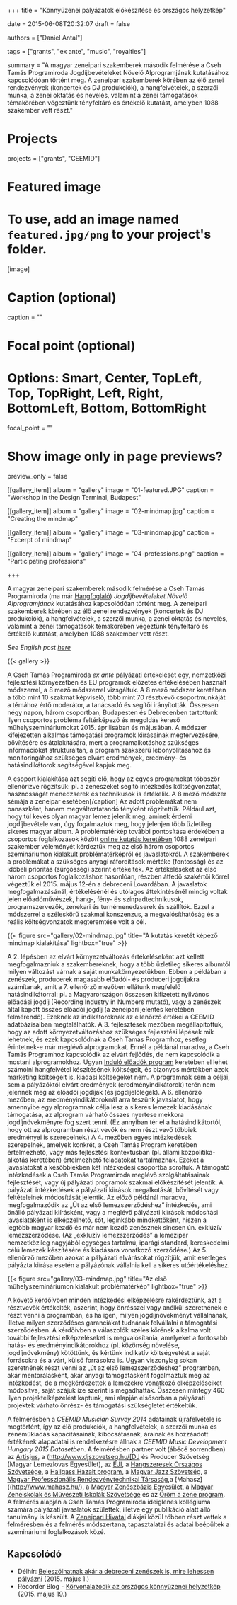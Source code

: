 +++
title = "Könnyűzenei pályázatok előkészítése és országos helyzetkép"

date = 2015-06-08T20:32:07
draft = false

authors = ["Daniel Antal"]

tags = ["grants", "ex ante", "music", "royalties"]

summary = "A magyar zeneipari szakemberek második felmérése a Cseh Tamás Programiroda Jogdíjbevételeket Növelő Alprogramjának kutatásához kapcsolódóan történt meg.  A zeneipari szakemberek körében  az élő zenei rendezvények (koncertek és DJ produkciók), a hangfelvételek, a szerzői munka, a zenei oktatás és nevelés, valamint a zenei támogatások témakörében végeztünk tényfeltáró és értékelő kutatást, amelyben 1088 szakember vett részt."

# Projects

projects = ["grants", "CEEMID"]

# Featured image
# To use, add an image named `featured.jpg/png` to your project's folder. 
[image]
  # Caption (optional)
  caption = ""

  # Focal point (optional)
  # Options: Smart, Center, TopLeft, Top, TopRight, Left, Right, BottomLeft, Bottom, BottomRight
  focal_point = ""

  # Show image only in page previews?
  preview_only = false


[[gallery_item]]
album = "gallery"
image = "01-featured.JPG"
caption = "Workshop in the Design Terminal, Budapest"

[[gallery_item]]
album = "gallery"
image = "02-mindmap.jpg"
caption = "Creating the mindmap"

[[gallery_item]]
album = "gallery"
image = "03-mindmap.jpg"
caption = "Excerpt of mindmap"

[[gallery_item]]
album = "gallery"
image = "04-professions.png"
caption = "Participating professions"

+++

A magyar zeneipari szakemberek második felmérése a Cseh Tamás Programiroda (ma már [Hangfoglaló](https://hangfoglalo.hu/esemenyek/programok)) _Jogdíjbevételeket Növelő Alprogramjának_ kutatásához kapcsolódóan történt meg.  A zeneipari szakemberek körében  az élő zenei rendezvények (koncertek és DJ produkciók), a hangfelvételek, a szerzői munka, a zenei oktatás és nevelés, valamint a zenei támogatások témakörében végeztünk tényfeltáró és értékelő kutatást, amelyben 1088 szakember vett részt. 

_See English post [here](https://danielantal.eu/post/2015-11-12_cstp/)_

{{< gallery >}}

A Cseh Tamás Programiroda _ex ante_ pályázati értékelését egy, nemzetközi fejlesztési környezetben és EU programok előzetes értékelésében használt módszerrel, a 8 mező módszerrel vizsgáltuk. A 8 mező módszer keretében a több mint 10 szakmát képviselő, több mint 70 résztvevő csoportmunkáját a témához értő moderátor, a tanácsadó és segítői irányították. Összesen négy napon, három csoportban, Budapesten és Debrecenben tartottunk ilyen csoportos probléma feltérképező és megoldás kereső műhelyszemináriumokat 2015. áprilisában és májusában. A módszer kifejezetten alkalmas támogatási programok kiírásainak megtervezésére, bővítésére és átalakítására, mert a programalkotáshoz szükséges információkat strukturáltan, a program szakszerű lebonyolításához és monitoringához szükséges elvárt eredmények, eredmény- és hatásindikátorok segítségével kapjuk meg. 

A csoport kialakítása azt segíti elő, hogy az egyes programokat többször ellenőrizve rögzítsük: pl. a zenészeket segítő intézkedés költségvonzatát, hasznosságát menedzserek és technikusok is értékelik. A 8 mező módszer sémája a zeneipar esetében[/caption] Az adott problémákat nem panaszként, hanem megváltoztatandó tényként rögzítettük. Például azt, hogy túl kevés olyan magyar lemez jelenik meg, aminek érdemi jogdíjbevétele van, úgy fogalmaztuk meg, hogy jelenjen több üzletileg sikeres magyar album. A problématérkép további pontosítása érdekében a csoportos foglalkozások között [online kutatás keretében](https://documentation.ceemid.eu/index.php?title=Music_Professionals_Survey_2015_-_Hungary) 1088 zeneipari szakember véleményét kérdeztük meg az első három csoportos szemináriumon kialakult problématérképről és javaslatokról. A szakemberek a problémákat a szükséges anyagi ráfordítások mértéke (fontosság) és az időbeli prioritás (sürgősség) szerint értékelték. Az értékeléseket az első három csoportos foglalkozáshoz hasonlóan, részben átfedő szakértői körrel végeztük el 2015. május 12-én a debreceni Lovardában. A javaslatok megfogalmazásánál, értékelésénél és utólagos áttekintésénél mindig voltak jelen előadóművészek, hang-, fény- és színpadtechnikusok, programszervezők, zenekari és turnémenedzserek és szállítók. Ezzel a módszerrel a széleskörű szakmai konszenzus, a megvalósíthatóság és a reális költségvonzatok megteremtése volt a cél. 

{{< figure src="gallery/02-mindmap.jpg" title="A kutatás keretét képező mindmap kialakítása" lightbox="true" >}}

A 2. lépésben az elvárt környezetváltozás értékeléseként azt kellett megfogalmazniuk a szakembereknek, hogy a több üzletileg sikeres albumtól milyen változást várnak a saját munkakörnyezetükben. Ebben a példában a zenészek, producerek magasabb előadói- és produceri jogdíjakra számítanak, amit a 7. ellenőrző mezőben ellátunk megfelelő hatásindikátorral: pl. a Magyarországon összesen kifizetett nyilvános előadási jogdíj (Recording Industry in Numbers mutató), vagy a zenészek által kapott összes előadói jogdíj (a zeneipari jelentés keretében felmérendő). Ezeknek az indikátoroknak az ellenőrző értékei a CEEMID adatbázisaiban megtalálhatók. A 3. fejlesztések mezőben megállapítottuk, hogy az adott környezetváltozáshoz szükséges fejlesztési lépések mik lehetnek, és ezek kapcsolódnak a Cseh Tamás Programhoz, esetleg érintetnek-e már meglévő alprogramokat. Ennél a példánál maradva, a Cseh Tamás Programhoz kapcsolódik az elvárt fejlődés, de nem kapcsolódik a mostani alprogramokhoz. Ugyan [Induló előadók program](https://hangfoglalo.hu/tamogatasok/indulo-eloadok) keretében el lehet számolni hangfelvétel készítésének költségeit, és bizonyos mértékben azok marketing költségeit is, kiadási költségeket nem. A programnak sem a céljai, sem a pályázóktól elvárt eredmények (eredményindikátorok) terén nem jelennek meg az előadói jogdíjak (és jogdíjelőlegek). A 6. ellenőrző mezőben, az eredményindikátoroknál arra teszünk javaslatot, hogy amennyibe egy alprogramnak célja lesz a sikeres lemezek kiadásának támogatása, az alprogram várható összes nyertese mekkora jogdíjnövekményre fog szert tenni. (Ez annyiban tér el a hatásindikátortól, hogy ott az alprogramban részt vevők és nem részt vevő többiek eredményei is szerepelnek.) A 4. mezőben egyes intézkedések szerepelnek, amelyek konkrét, a Cseh Tamás Program keretében értelmezhető, vagy más fejlesztési kontextusban (pl. állami közpolitika-alkotás keretében) értelmezhető feladatokat tartalmaznak. Ezeket a javaslatokat a későbbiekben két intézkedési csoportba soroltuk. A támogató intézkedések a Cseh Tamás Programiroda meglévő szolgáltatásainak fejlesztését, vagy új pályázati programok szakmai előkészítését jelentik. A pályázati intézkedések a pályázati kiírások megalkotását, bővítését vagy feltételeinek módosítását jelentik. Az előző példánál maradva, megfogalmazódik az „Út az első lemezszerződéshez” intézkedés, ami önálló pályázati kiírásként, vagy a meglévő pályázati kiírások módosítási javaslataként is elképzelhető, sőt, leginkább mindkettőként, hiszen a legtöbb magyar kezdő és már nem kezdő zenésznek sincsen ún. exklúzív lemezszerződése. (Az „exkluzív lemezszerződés” a lemezipar nemzetközileg nagyjából egységes tartalmú, iparági standard, kereskedelmi célú lemezek készítésére és kiadására vonatkozó szerződése.) Az 5. ellenőrző mezőben azokat a pályázati elvárásokat rögzítjük, amit esetleges pályázta kiírása esetén a pályázónak vállalnia kell a sikeres utóértékeléshez. 

{{< figure src="gallery/03-mindmap.jpg" title="Az első műhelyszemináriumon kialakult problématérkép" lightbox="true" >}}

A követő kérdőívben minden intézkedési elképzelésre rákérdeztünk, azt a résztvevők értékelték, aszerint, hogy önrésszel vagy anélkül szeretnének-e részt venni a programban, és ha igen, milyen jogdíjnövekményt vállalnának, illetve milyen szerződéses garanciákat tudnának felvállalni a támogatási szerződésben. A kérdőívben a válaszolók széles körének alkalma volt további fejlesztési elképzeléseket is megvalósítania, amelyeket a fontosabb hatás- és eredményindikátorokhoz (pl. közönség növelése, jogdíjnövekmény) kötöttünk, és kértünk indikatív költségvetést a saját forrásokra és a várt, külső forrásokra is. Ugyan viszonylag sokan szeretnének részt venni az „út az első lemezszerződéshez” programban, akár mentorálasként, akár anyagi támogatásként fogalmaztuk meg az intézkedést, de a megkérdezettek a lemezekre vonatkozó elképzeléseiket módosítva, saját szájuk íze szerint is megadhatták. Összesen mintegy 460 ilyen projektelképzelést kaptunk, ami alapján elsősorban a pályázati projektek várható önrész- és támogatási szükségletét értékeltük. 

A felmérésben a _CEEMID Musician Survey 2014_ adatainak újrafelvétele is megtörtént,  így az élő produkciók, a hangfelvételek, a szerzői munka és zeneműkiadás kapacitásainak, kibocsátásnak, árainak és hozzáadott értékének alapadatai is rendelkezésre állnak a _CEEMID Music Development Hungary 2015 Datasetben_. A felmérésben partner volt (ábécé sorrendben) az [Artisjus](https://www.artisjus.hu/), a (http://www.djszovetseg.hu/[DJ és Producer Szövetség</a> (Magyar Lemezlovas Egyesület), az [EJI](https://www.eji.hu/), a [Hangszeresek Országos Szövetsége](http://www.hanosz.hu/), a [Hallgass Hazait program](http://www.hallgasshazait.hu/zene247/), a [Magyar Jazz Szövetség](http://www.jazzszovetseg.hu/), a [Magyar Professzionális Rendezvénytechnikai Társaság](http://mprt.eu/),a [Mahasz]((http://www.mahasz.hu/), a [Magyar Zenészbázis Egyesület](http://www.zeneszbazisegyesulet.hu/), a [Magyar Zeneiskolák és Művészeti Iskolák Szövetsége](http://www.mzmsz.hu/) és az [Öröm a zene program](http://oromazene.hu/). A felmérés alapján a Cseh Tamás Programiroda ideiglenes kollégiuma számára pályázati javaslatok születtek, illetve egy publikáció alatt álló tanulmány is készült. A [Zeneipari Hivatal](http://www.zeneiparihivatal.hu/) diákjai közül többen részt vettek a felmérésben és a felmérés módszertana, tapasztalatai és adatai beépültek a szemináriumi foglalkozások közé.

## Kapcsolódó 

* Délhír: [Beleszólhatnak akár a debreceni zenészek is, mire lehessen pályázni](http://www.dehir.hu/kultura/beleszolhatnak-akar-a-debreceni-zeneszek-is-mire-lehessen-palyazni/2015/05/01/) (2015. május 1.)
* Recorder Blog - [Körvonalazódik az országos könnyűzenei helyzetkép](https://recorder.blog.hu/2015/05/19/korvonalazodik_az_orszagos_konnyuzenei_helyzetkep) (2015. május 19.)
